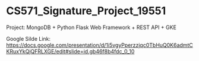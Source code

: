 # CS571_Signature_Project_19551
Project: MongoDB + Python Flask Web Framework + REST API + GKE


Google Silde Link: 
https://docs.google.com/presentation/d/1i5vgyPperzzjqc0TbHuQ0K6admtCKRuxYkQjQFRLXGE/edit#slide=id.gb46f8b4fdc_0_10
